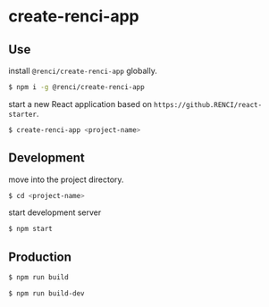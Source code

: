 # create-renci-app


## Use

install `@renci/create-renci-app` globally.

```bash
$ npm i -g @renci/create-renci-app
```

start a new React application based on `https://github.RENCI/react-starter`.

```bash
$ create-renci-app <project-name>
```


## Development

move into the project directory.

```bash
$ cd <project-name>
```

start development server

```bash
$ npm start
```

## Production

```bash
$ npm run build
```

```bash
$ npm run build-dev
```

